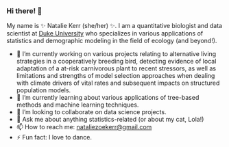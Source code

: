 ### Hi there! 👋 

My name is ✨ Natalie Kerr (she/her) ✨. I am a quantitative biologist and data scientist at [Duke University](https://scholars.duke.edu/person/natalie.kerr) who specializes in various applications of statistics and demographic modeling in the field of ecology (and beyond!).

- 🔭 I’m currently working on various projects relating to alternative living strategies in a cooperatively breeding bird, detecting evidence of local adaptation of a at-risk carnivorous plant to recent stressors, as well as limitations and strengths of model selection approaches when dealing with climate drivers of vital rates and subsequent impacts on structured population models.
- 🌱 I’m currently learning about various applications of tree-based methods and machine learning techniques.
- 👯 I’m looking to collaborate on data science projects.
- 💬 Ask me about anything statistics-related (or about my cat, Lola!)
- 📫 How to reach me: nataliezoekerr@gmail.com
- ⚡ Fun fact: I love to dance.


